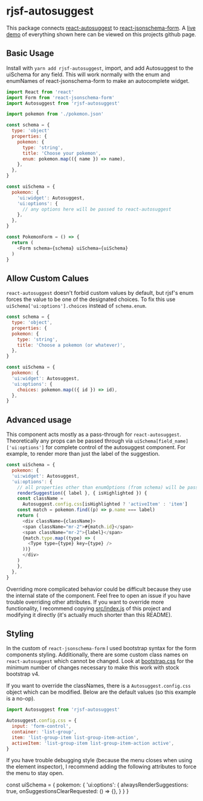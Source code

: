 # rjsf-autosuggest

This package connects [react-autosuggest](http://github.com/moroshko/react-autosuggest) to [react-jsonschema-form](http://github.com/rjsf-team/react-jsonschema-form). A [live demo](http://chriscauley.github.io/rjsf-autosuggest) of everything shown here can be viewed on this projects github page.

## Basic Usage

Install with `yarn add rjsf-autosuggest`, import, and add Autosuggest to the uiSchema for any field. This will work normally with the enum and enumNames of react-jsonschema-form to make an autocomplete widget.

``` javascript
import React from 'react'
import Form from 'react-jsonschema-form'
import Autosuggest from 'rjsf-autosuggest'

import pokemon from './pokemon.json'

const schema = {
  type: 'object'
  properties: {
    pokemon: {
      type: 'string',
      title: 'Choose your pokemon',
      enum: pokemon.map(({ name }) => name),
    },
  },
}

const uiSchema = {
  pokemon: {
    'ui:widget': Autosuggest,
    'ui:options': {
      // any options here will be passed to react-autosuggest
    },
  },
}

const PokemonForm = () => {
  return (
    <Form schema={schema} uiSchema={uiSchema}
  )
}
```

## Allow Custom Calues

`react-autosuggest` doesn't forbid custom values by default, but rjsf's enum forces the value to be one of the designated choices. To fix this use `uiSchema['ui:options'].choices` instead of `schema.enum`.

``` javascript
const schema = {
  type: 'object',
  properties: {
  pokemon: {
    type: 'string',
    title: 'Choose a pokemon (or whatever)',
  },
}

const uiSchema = {
  pokemon: {
  'ui:widget': Autosuggest,
  'ui:options': {
    choices: pokemon.map(({ id }) => id),
  },
}
```

## Advanced usage

This component acts mostly as a pass-through for `react-autosuggest`. Theoretically any props can be passed through via `uiSchema[field_name]['ui:options']` for complete control of the autosuggest component. For example, to render more than just the label of the suggestion.

``` javascript
const uiSchema = {
  pokemon: {
  'ui:widget': Autosuggest,
  'ui:options': {
    // all properties other than enumOptions (from schema) will be passed into Autosugest
    renderSuggestion({ label }, { isHighlighted }) {
    const className =
      Autosuggest.config.css[isHighlighted ? 'activeItem' : 'item']
    const match = pokemon.find((p) => p.name === label)
    return (
      <div className={className}>
      <span className="mr-2">#{match.id}</span>
      <span className="mr-2">{label}</span>
      {match.type.map((type) => (
        <Type type={type} key={type} />
      ))}
      </div>
    )
    },
  },
}
```

Overriding more complicated behavior could be difficult because they use the internal state of the component. Feel free to open an issue if you have trouble overriding other attributes. If you want to override more functionality, I recommend copying [src/index.js](src/index.js) of this project and modifying it directly (it's actually much shorter than this README).

## Styling

In the custom of `react-jsonschema-form` I used bootstrap syntax for the form components styling. Additionally, there are some custom class names on `react-autosuggest` which cannot be changed. Look at [bootstrap.css](bootstrap.css) for the minimum number of changes necessary to make this work with stock bootstrap v4.

If you want to override the classNames, there is a `Autosuggest.config.css` object which can be modified. Below are the default values (so this example is a no-op).

``` javascript
import Autosuggest from 'rjsf-autosuggest'

Autosuggest.config.css = {
  input: 'form-control',
  container: 'list-group',
  item: 'list-group-item list-group-item-action',
  activeItem: 'list-group-item list-group-item-action active',
}
```

If you have trouble debugging style (because the menu closes when using the element inspector), I recommend adding the following attributes to force the menu to stay open.

const uiSchema = {
  pokemon: {
    'ui:options': {
      alwaysRenderSuggestions: true,
      onSuggestionsClearRequested: () => {},
    }
  }
}
```
